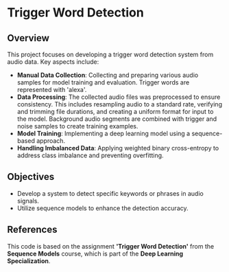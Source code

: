 # Trigger Word Detection

## Overview

This project focuses on developing a trigger word detection system from audio data. Key aspects include:

- **Manual Data Collection**: Collecting and preparing various audio samples for model training and evaluation. Trigger words are represented with 'alexa'.
- **Data Processing**: The collected audio files was preprocessed to ensure consistency. This includes resampling audio to a standard rate, verifying and trimming file durations, and creating a uniform format for input to the model. Background audio segments are combined with trigger and noise samples to create training examples.
- **Model Training**: Implementing a deep learning model using a sequence-based approach.
- **Handling Imbalanced Data**: Applying weighted binary cross-entropy to address class imbalance and preventing overfitting.

## Objectives

- Develop a system to detect specific keywords or phrases in audio signals.
- Utilize sequence models to enhance the detection accuracy.

## References

This code is based on the assignment **'Trigger Word Detection'** from the **Sequence Models** course, which is part of the **Deep Learning Specialization**.
